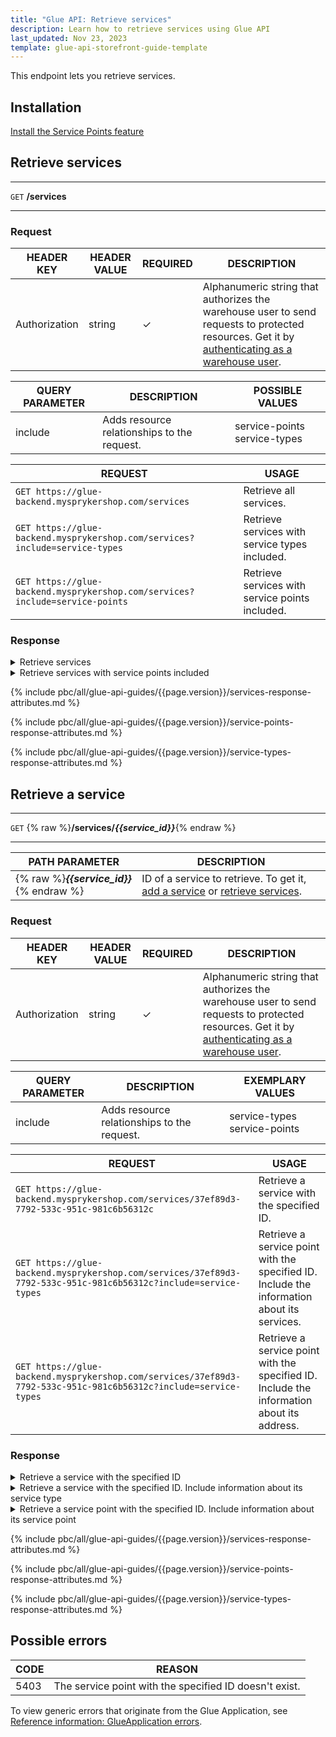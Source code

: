 ```yaml
---
title: "Glue API: Retrieve services"
description: Learn how to retrieve services using Glue API
last_updated: Nov 23, 2023
template: glue-api-storefront-guide-template
---
```


This endpoint lets you retrieve services.

## Installation

[Install the Service Points feature](/docs/pbc/all/service-point-management/{{page.version}}/unified-commerce/install-features/install-the-service-points-feature.html)

## Retrieve services

***
`GET` **/services**
***

### Request

| HEADER KEY | HEADER VALUE | REQUIRED | DESCRIPTION |
|-|-|-|-|
| Authorization | string | &check; | Alphanumeric string that authorizes the warehouse user to send requests to protected resources. Get it by [authenticating as a warehouse user](/docs/pbc/all/warehouse-management-system/{{page.version}}/unified-commerce/manage-using-glue-api/glue-api-authenticate-as-a-warehouse-user.html). |

| QUERY PARAMETER | DESCRIPTION | POSSIBLE VALUES |
|-|-|-|
| include | Adds resource relationships to the request. | service-points service-types |

| REQUEST | USAGE |
|-|-|
| `GET https://glue-backend.mysprykershop.com/services` | Retrieve all services. |
| `GET https://glue-backend.mysprykershop.com/services?include=service-types` | Retrieve services with service types included. |
| `GET https://glue-backend.mysprykershop.com/services?include=service-points` | Retrieve services with service points included. |


### Response

<details>
  <summary>Retrieve services</summary>

```json
{
    "data": [
        {
            "type": "services",
            "id": "37ef89d3-7792-533c-951c-981c6b56312c",
            "attributes": {
                "uuid": "37ef89d3-7792-533c-951c-981c6b56312c",
                "isActive": true,
                "key": "s1"
            },
            "links": {
                "self": "https://glue-backend.mysprykershop.com/services/37ef89d3-7792-533c-951c-981c6b56312c"
            }
        },
        {
            "type": "services",
            "id": "6358f60b-958b-53f9-9401-306c063b1282",
            "attributes": {
                "uuid": "6358f60b-958b-53f9-9401-306c063b1282",
                "isActive": true,
                "key": "s2"
            },
            "links": {
                "self": "https://glue-backend.mysprykershop.com/services/6358f60b-958b-53f9-9401-306c063b1282"
            }
        }
    ],
    "links": {
        "self": "https://glue-backend.mysprykershop.com/services"
    }
}
```



<details>
  <summary>Retrieve services with service types included</summary>

```json
{
    "data": [
        {
            "type": "services",
            "id": "37ef89d3-7792-533c-951c-981c6b56312c",
            "attributes": {
                "uuid": "37ef89d3-7792-533c-951c-981c6b56312c",
                "isActive": true,
                "key": "s1"
            },
            "relationships": {
                "service-types": {
                    "data": [
                        {
                            "type": "service-types",
                            "id": "2370ad95-4e9f-5ac3-913e-300c5805b181"
                        }
                    ]
                }
            },
            "links": {
                "self": "https://glue-backend.mysprykershop.com/services/37ef89d3-7792-533c-951c-981c6b56312c?include=service-types"
            }
        },
        {
            "type": "services",
            "id": "6358f60b-958b-53f9-9401-306c063b1282",
            "attributes": {
                "uuid": "6358f60b-958b-53f9-9401-306c063b1282",
                "isActive": true,
                "key": "s2"
            },
            "relationships": {
                "service-types": {
                    "data": [
                        {
                            "type": "service-types",
                            "id": "2370ad95-4e9f-5ac3-913e-300c5805b181"
                        }
                    ]
                }
            },
            "links": {
                "self": "https://glue-backend.mysprykershop.com/services/6358f60b-958b-53f9-9401-306c063b1282?include=service-types"
            }
        }
    ],
    "links": {
        "self": "https://glue-backend.mysprykershop.com/services?include=service-types"
    },
    "included": [
        {
            "type": "service-types",
            "id": "2370ad95-4e9f-5ac3-913e-300c5805b181",
            "attributes": {
                "name": "Pickup",
                "key": "pickup"
            },
            "links": {
                "self": "https://glue-backend.mysprykershop.com/service-types/2370ad95-4e9f-5ac3-913e-300c5805b181?include=service-types"
            }
        }
    ]
}
```

</details>



</details>


<details>
  <summary>Retrieve services with service points included</summary>

```json
{
    "data": [
        {
            "type": "services",
            "id": "37ef89d3-7792-533c-951c-981c6b56312c",
            "attributes": {
                "uuid": "37ef89d3-7792-533c-951c-981c6b56312c",
                "isActive": true,
                "key": "s1"
            },
            "relationships": {
                "service-points": {
                    "data": [
                        {
                            "type": "service-points",
                            "id": "262feb9d-33a7-5c55-9b04-45b1fd22067e"
                        }
                    ]
                }
            },
            "links": {
                "self": "https://glue-backend.mysprykershop.com/services/37ef89d3-7792-533c-951c-981c6b56312c?include=service-points"
            }
        },
        {
            "type": "services",
            "id": "6358f60b-958b-53f9-9401-306c063b1282",
            "attributes": {
                "uuid": "6358f60b-958b-53f9-9401-306c063b1282",
                "isActive": true,
                "key": "s2"
            },
            "relationships": {
                "service-points": {
                    "data": [
                        {
                            "type": "service-points",
                            "id": "7e3b03e0-c53c-5298-9ece-968f4628b4f8"
                        }
                    ]
                }
            },
            "links": {
                "self": "https://glue-backend.mysprykershop.com/services/6358f60b-958b-53f9-9401-306c063b1282?include=service-points"
            }
        }
    ],
    "links": {
        "self": "https://glue-backend.mysprykershop.com/services?include=service-points"
    },
    "included": [
        {
            "type": "service-points",
            "id": "262feb9d-33a7-5c55-9b04-45b1fd22067e",
            "attributes": {
                "name": "Spryker Main Store",
                "key": "sp1",
                "isActive": true,
                "stores": [
                    "DE",
                    "AT"
                ]
            },
            "relationships": {
                "services": {
                    "data": [
                        {
                            "type": "services",
                            "id": "37ef89d3-7792-533c-951c-981c6b56312c"
                        }
                    ]
                }
            },
            "links": {
                "self": "https://glue-backend.mysprykershop.com/service-points/262feb9d-33a7-5c55-9b04-45b1fd22067e?include=service-points"
            }
        },
        {
            "type": "service-points",
            "id": "7e3b03e0-c53c-5298-9ece-968f4628b4f8",
            "attributes": {
                "name": "Spryker Berlin Store",
                "key": "sp2",
                "isActive": true,
                "stores": [
                    "DE",
                    "AT"
                ]
            },
            "relationships": {
                "services": {
                    "data": [
                        {
                            "type": "services",
                            "id": "6358f60b-958b-53f9-9401-306c063b1282"
                        }
                    ]
                }
            },
            "links": {
                "self": "https://glue-backend.mysprykershop.com/service-points/7e3b03e0-c53c-5298-9ece-968f4628b4f8?include=service-points"
            }
        }
    ]
}
```

</details>


{% include pbc/all/glue-api-guides/{{page.version}}/services-response-attributes.md %} <!-- To edit, see /_includes/pbc/all/glue-api-guides/202311.0/services-response-attributes.md -->

{% include pbc/all/glue-api-guides/{{page.version}}/service-points-response-attributes.md %} <!-- To edit, see /_includes/pbc/all/glue-api-guides/202311.0/service-points-response-attributes.md -->

{% include pbc/all/glue-api-guides/{{page.version}}/service-types-response-attributes.md %} <!-- To edit, see /_includes/pbc/all/glue-api-guides/202311.0/service-types-response-attributes.md -->




## Retrieve a service

***
`GET` {% raw %}**/services/*{{service_id}}***{% endraw %}
***

| PATH PARAMETER | DESCRIPTION |
| --- | --- |
| {% raw %}***{{service_id}}***{% endraw %} | ID of a service to retrieve. To get it, [add a service](/docs/pbc/all/service-point-management/202311.0/unified-commerce/manage-using-glue-api/manage-services/glue-api-add-services.html) or [retrieve services](#retrieve-services). |


### Request

| HEADER KEY | HEADER VALUE | REQUIRED | DESCRIPTION |
|-|-|-|-|
| Authorization | string | &check; | Alphanumeric string that authorizes the warehouse user to send requests to protected resources. Get it by [authenticating as a warehouse user](/docs/pbc/all/warehouse-management-system/{{page.version}}/unified-commerce/manage-using-glue-api/glue-api-authenticate-as-a-warehouse-user.html). |

| QUERY PARAMETER | DESCRIPTION | EXEMPLARY VALUES |
|-|-|-|
| include | Adds resource relationships to the request. | service-types service-points |

| REQUEST | USAGE |
|-|-|
| `GET https://glue-backend.mysprykershop.com/services/37ef89d3-7792-533c-951c-981c6b56312c` | Retrieve a service with the specified ID. |
| `GET https://glue-backend.mysprykershop.com/services/37ef89d3-7792-533c-951c-981c6b56312c?include=service-types` | Retrieve a service point with the specified ID. Include the information about its services. |
| `GET https://glue-backend.mysprykershop.com/services/37ef89d3-7792-533c-951c-981c6b56312c?include=service-types` | Retrieve a service point with the specified ID. Include the information about its address. |


### Response

<details>
  <summary>Retrieve a service with the specified ID</summary>

```json
{
    "data": {
        "type": "services",
        "id": "37ef89d3-7792-533c-951c-981c6b56312c",
        "attributes": {
            "uuid": "37ef89d3-7792-533c-951c-981c6b56312c",
            "isActive": true,
            "key": "s1"
        },
        "links": {
            "self": "https://glue-backend.mysprykershop.com/services/37ef89d3-7792-533c-951c-981c6b56312c"
        }
    }
}
```

</details>

<details>
  <summary>Retrieve a service with the specified ID. Include information about its service type</summary>

```json
{
    "data": {
        "type": "services",
        "id": "37ef89d3-7792-533c-951c-981c6b56312c",
        "attributes": {
            "uuid": "37ef89d3-7792-533c-951c-981c6b56312c",
            "isActive": true,
            "key": "s1"
        },
        "relationships": {
            "service-types": {
                "data": [
                    {
                        "type": "service-types",
                        "id": "2370ad95-4e9f-5ac3-913e-300c5805b181"
                    }
                ]
            }
        },
        "links": {
            "self": "https://glue-backend.mysprykershop.com/services/37ef89d3-7792-533c-951c-981c6b56312c?include=service-types"
        }
    },
    "included": [
        {
            "type": "service-types",
            "id": "2370ad95-4e9f-5ac3-913e-300c5805b181",
            "attributes": {
                "name": "Pickup",
                "key": "pickup"
            },
            "links": {
                "self": "https://glue-backend.mysprykershop.com/service-types/2370ad95-4e9f-5ac3-913e-300c5805b181?include=service-types"
            }
        }
    ]
}
```

</details>


<details>
  <summary>Retrieve a service point with the specified ID. Include information about its service point</summary>

```json
{
    "data": {
        "type": "services",
        "id": "37ef89d3-7792-533c-951c-981c6b56312c",
        "attributes": {
            "uuid": "37ef89d3-7792-533c-951c-981c6b56312c",
            "isActive": true,
            "key": "s1"
        },
        "relationships": {
            "service-points": {
                "data": [
                    {
                        "type": "service-points",
                        "id": "262feb9d-33a7-5c55-9b04-45b1fd22067e"
                    }
                ]
            }
        },
        "links": {
            "self": "https://glue-backend.mysprykershop.com/services/37ef89d3-7792-533c-951c-981c6b56312c?include=service-points"
        }
    },
    "included": [
        {
            "type": "service-points",
            "id": "262feb9d-33a7-5c55-9b04-45b1fd22067e",
            "attributes": {
                "name": "Spryker Main Store",
                "key": "sp1",
                "isActive": true,
                "stores": [
                    "DE",
                    "AT"
                ]
            },
            "links": {
                "self": "https://glue-backend.mysprykershop.com/service-points/262feb9d-33a7-5c55-9b04-45b1fd22067e?include=service-points"
            }
        }
    ]
}
```

</details>


{% include pbc/all/glue-api-guides/{{page.version}}/services-response-attributes.md %} <!-- To edit, see /_includes/pbc/all/glue-api-guides/202311.0/services-response-attributes.md -->

{% include pbc/all/glue-api-guides/{{page.version}}/service-points-response-attributes.md %} <!-- To edit, see /_includes/pbc/all/glue-api-guides/202311.0/service-points-response-attributes.md -->

{% include pbc/all/glue-api-guides/{{page.version}}/service-types-response-attributes.md %} <!-- To edit, see /_includes/pbc/all/glue-api-guides/202311.0/service-types-response-attributes.md -->


## Possible errors

| CODE  | REASON |
| --- | --- |
| 5403 | The service point with the specified ID doesn't exist. |

To view generic errors that originate from the Glue Application, see [Reference information: GlueApplication errors](/docs/scos/dev/glue-api-guides/{{page.version}}/reference-information-glueapplication-errors.html).
